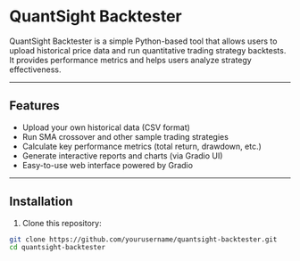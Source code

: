 # QuantSight Backtester

QuantSight Backtester is a simple Python-based tool that allows users to upload historical price data and run quantitative trading strategy backtests. It provides performance metrics and helps users analyze strategy effectiveness.

---

## Features

- Upload your own historical data (CSV format)  
- Run SMA crossover and other sample trading strategies  
- Calculate key performance metrics (total return, drawdown, etc.)  
- Generate interactive reports and charts (via Gradio UI)  
- Easy-to-use web interface powered by Gradio

---

## Installation

1. Clone this repository:

```bash
git clone https://github.com/yourusername/quantsight-backtester.git
cd quantsight-backtester
